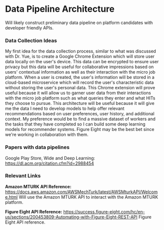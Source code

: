 # Data Pipeline Architecture

Will likely construct preliminary data pipeline on platform candidates with developer friendly APIs.

### Data Collection Ideas
My first idea for the data collection process, similar to what was discussed with Dr. Yue, is to create a Google Chrome Extension which will store user data locally on the user's device. This data can be encrypted to ensure user privacy but this data will be useful for collaborative impressions based on users' contextual information as well as their interaction with the micro job platform. When a user is created, the user's information will be stored in a cloud-based microservice which will record the user's characteristic data without storing the user's personal data. This Chrome extension will prove useful because it will allow us to garner user data from their interactions with the micro job platform such as what queries they enter and what HITs they choose to pursue. This architecture will be useful because it will give me the data I need to develop models to help offer relevant recommendations based on user preferences, user history, and additional context. My preference would be to find a massive dataset of workers and the tasks that they have completed so I can build some deep learning models for recommender systems. Figure Eight may be the best bet since we're working in collaboration with them.


### Papers with data pipelines

Google Play Store, Wide and Deep Learning:
https://dl.acm.org/citation.cfm?id=2988454



### Relevant Links

**Amazon MTURK API Reference:** https://docs.aws.amazon.com/AWSMechTurk/latest/AWSMturkAPI/Welcome.html
Will use the Amazon MTURK API to interact with the Amazon MTURK platform.

**Figure Eight API Reference:** https://success.figure-eight.com/hc/en-us/sections/200453809-Automating-with-Figure-Eight-REST-API
Figure Eight API reference.


